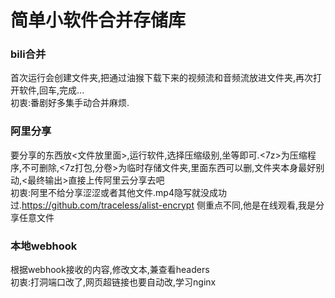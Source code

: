 # 简单小软件合并存储库  

### bili合并
首次运行会创建文件夹,把通过油猴下载下来的视频流和音频流放进文件夹,再次打开软件,回车,完成...         
初衷:番剧好多集手动合并麻烦.
### 阿里分享
要分享的东西放<文件放里面>,运行软件,选择压缩级别,坐等即可.<7z>为压缩程序,不可删除,<7z打包,分卷>为临时存储文件夹,里面东西可以删,文件夹本身最好别动,<最终输出>直接上传阿里云分享去吧         
初衷:阿里不给分享涩涩或者其他文件.mp4隐写就没成功过.https://github.com/traceless/alist-encrypt     侧重点不同,他是在线观看,我是分享任意文件
### 本地webhook
根据webhook接收的内容,修改文本,兼查看headers       
初衷:打洞端口改了,网页超链接也要自动改,学习nginx
